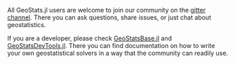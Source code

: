 All GeoStats.jl users are welcome to join our community on
the [gitter channel](https://gitter.im/JuliaEarth/GeoStats.jl).
There you can ask questions, share issues, or just chat about
geostatistics.

If you are a developer, please check
[GeoStatsBase.jl](https://github.com/juliohm/GeoStatsBase.jl)
and [GeoStatsDevTools.jl](https://github.com/juliohm/GeoStatsDevTools.jl).
There you can find documentation on how to write your own
geostatistical solvers in a way that the community can readily use.
